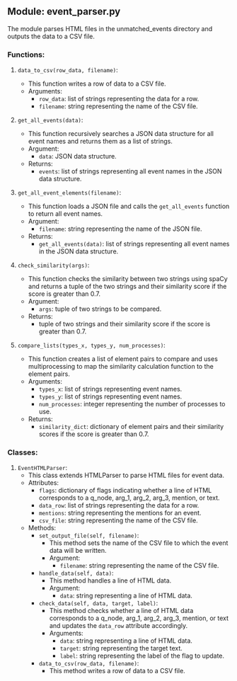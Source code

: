 ## Module: event_parser.py

The module parses HTML files in the unmatched_events directory and outputs the data to a CSV file.

### Functions:
1. `data_to_csv(row_data, filename)`:
    - This function writes a row of data to a CSV file.
    - Arguments:
        - `row_data`: list of strings representing the data for a row.
        - `filename`: string representing the name of the CSV file.
        
2. `get_all_events(data)`:
    - This function recursively searches a JSON data structure for all event names and returns them as a list of strings.
    - Argument:
        - `data`: JSON data structure.
    - Returns:
        - `events`: list of strings representing all event names in the JSON data structure.
    
3. `get_all_event_elements(filename)`:
    - This function loads a JSON file and calls the `get_all_events` function to return all event names.
    - Argument:
        - `filename`: string representing the name of the JSON file.
    - Returns:
        - `get_all_events(data)`: list of strings representing all event names in the JSON data structure.
    
4. `check_similarity(args)`:
    - This function checks the similarity between two strings using spaCy and returns a tuple of the two strings and their similarity score if the score is greater than 0.7.
    - Argument:
        - `args`: tuple of two strings to be compared.
    - Returns:
        - tuple of two strings and their similarity score if the score is greater than 0.7.
    
5. `compare_lists(types_x, types_y, num_processes)`:
    - This function creates a list of element pairs to compare and uses multiprocessing to map the similarity calculation function to the element pairs.
    - Arguments:
        - `types_x`: list of strings representing event names.
        - `types_y`: list of strings representing event names.
        - `num_processes`: integer representing the number of processes to use.
    - Returns:
        - `similarity_dict`: dictionary of element pairs and their similarity scores if the score is greater than 0.7.

### Classes:
1. `EventHTMLParser`:
    - This class extends HTMLParser to parse HTML files for event data.
    - Attributes:
        - `flags`: dictionary of flags indicating whether a line of HTML corresponds to a q_node, arg_1, arg_2, arg_3, mention, or text.
        - `data_row`: list of strings representing the data for a row.
        - `mentions`: string representing the mentions for an event.
        - `csv_file`: string representing the name of the CSV file.
    - Methods:
        - `set_output_file(self, filename)`:
            - This method sets the name of the CSV file to which the event data will be written.
            - Argument:
                - `filename`: string representing the name of the CSV file.
        - `handle_data(self, data)`:
            - This method handles a line of HTML data.
            - Argument:
                - `data`: string representing a line of HTML data.
        - `check_data(self, data, target, label)`:
            - This method checks whether a line of HTML data corresponds to a q_node, arg_1, arg_2, arg_3, mention, or text and updates the `data_row` attribute accordingly.
            - Arguments:
                - `data`: string representing a line of HTML data.
                - `target`: string representing the target text.
                - `label`: string representing the label of the flag to update.
        - `data_to_csv(row_data, filename)`:
            - This method writes a row of data to a CSV file.
